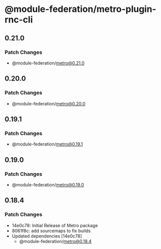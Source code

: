 # @module-federation/metro-plugin-rnc-cli

## 0.21.0

### Patch Changes

- @module-federation/metro@0.21.0

## 0.20.0

### Patch Changes

- @module-federation/metro@0.20.0

## 0.19.1

### Patch Changes

- @module-federation/metro@0.19.1

## 0.19.0

### Patch Changes

- @module-federation/metro@0.19.0

## 0.18.4

### Patch Changes

- 14e0c78: Initial Release of Metro package
- 8061f8c: add sourcemaps to fix builds
- Updated dependencies [14e0c78]
  - @module-federation/metro@0.18.4
